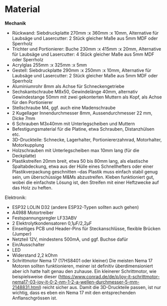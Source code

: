 # Material

**Mechanik**

* Rückwand: Siebdruckplatte 270mm :x 360mm :x 10mm, Alternative für Laubsäge und Lasercutter: 2 Stück gleicher Maße aus  5mm MDF oder Sperrholz
* Trichter und Portionierer: Buche 230mm :x 415mm :x 20mm, Alternative für Laubsäge und Lasercutter: 4 Stück gleicher Maße aus  5mm MDF oder Sperrholz
* Acrylglas 255mm :x 325mm :x 5mm
* Gestell: Siebdruckplatte 290mm :x 250mm :x 10mm, Alternative für Laubsäge und Lasercutter: 2 Stück gleicher Maße aus  5mm MDF oder Sperrholz
* Aluminiumrohr 8mm als Achse für Schneckengetriebe
* Sechskantschraube M8x50, Gewindelänge 40mm, alternativ Gewindestange 50mm mit zwei gekonterten Muttern als Kopf, als Achse für den Portionierer 
* Stellschraube M4, ggf. auch eine Madenschraube
* 2 Kugellager Innendurchmesser 8mm, Aussendurchmesser 22 mm, Dicke 7mm
* 6 Schrauben M3x40mm mit Unterlegscheiben und Muttern
* Befestigungsmaterial für die Platine, etwa Schrauben, Distanzhülsen etc.
* 3D-Druckteile: Schnecke, Lagerhalter, Portioniererzahnrad, Motorhalter, Motorkupplung
* Holzschrauben mit Unterlegscheiben max 10mm lang (für die Deckplatte)
* Plastikstreifen 20mm breit, etwa 50 bis 80mm lang, als elastische Spaltabdeckung, etwa aus der Hülle eines Schnellhefters oder einer Plastikverpackung geschnitten –das Plastik muss einfach stabil genug sein, um überschüssige M&Ms abzustreifen. Kleben funktioniert gut, wobei die einfachste Lösung ist, den Streifen mit einer Heftzwecke auf das Holz zu heften.

Elektronik:

* ESP32 LOLIN D32 (andere ESP32-Typen sollten auch gehen) 
* A4988 Motortreiber
* Festspannungsregler LF33ABV
* 2 Elektrolytkondensatoren 0,1µF/2,2µF
* Einseitiges PCB und Header-Pins für Steckanschlüsse, flexible Brücken (Jumper)
* Netzteil 12V, mindestens 500mA, und ggf. Buchse dafür
* Ein/Ausschalter
* LED
* Widerstand 2,2 kOhm
* Schrittmotor Nema 17 (17HS8401 oder kleiner) Die meisten Nema 17 Motoren sollten funktionieren, meiner ist definitiv überdimensioniert aber ich hatte halt genau den zuhause. Ein kleinerer Schrittmotor, wie beispielsweise dieser (https://www.conrad.de/de/p/joy-it-schrittmotor-nema17-03-joy-it-0-2-nm-1-2-a-wellen-durchmesser-5-mm-2148831.html) reicht sicher aus. Damit die 3D-Druckteile passen, ist nur wichtig,  dass es eben ein Nema 17 mit den entsprechenden Anflanschgrössen ist.
